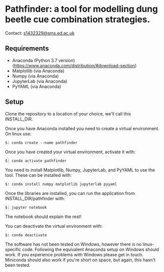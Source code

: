 # Pathfinder: a tool for modelling dung beetle cue combination strategies. #
Contact: s1432329@sms.ed.ac.uk

## Requirements ##
- Anaconda (Python 3.7 version) (https://www.anaconda.com/distribution/#download-section)
- Matplotlib (via Anaconda)
- Numpy (via Anaconda)
- JupyterLab (via Anaconda)
- PyYAML (via Anaconda)

## Setup ##
Clone the repository to a location of your choice, we'll call this INSTALL_DIR.

Once you have Anaconda installed you need to create a virtual environment. On
linux use:

`$: conda create --name pathfinder`

Once you have created your virtual environment, activate it with:

`$: conda activate pathfinder`

You need to install Matplotlib, Numpy, JupyterLab, and PyYAML to use the tool.
These can be installed with:

`$: conda install numpy matplotlib jupyterlab pyyaml`

Once the libraries are installed, you can run the application from
INSTALL_DIR/pathfinder with:

`$: jupyter notebook`

The notebook should explain the rest!

You can deactivate the virtual environment with:

`$: conda deactivate`

The software has not been tested on Windows, however there is no linux-specific
code. Following the equivalent Anaconda setup on Windows should work. If you
experience problems with Windows please get in touch. Miniconda should also
work if you're short on space, but again, this hasn't been tested.
